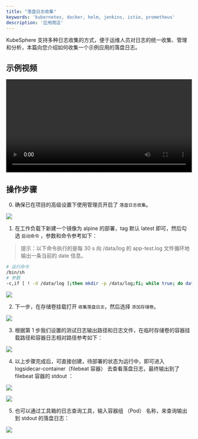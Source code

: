 ```yaml
---
title: "落盘日志收集"
keywords: 'kubernetes, docker, helm, jenkins, istio, prometheus'
description: '应用商店'
---
```


KubeSphere 支持多种日志收集的方式，便于运维人员对日志的统一收集、管理和分析，本篇向您介绍如何收集一个示例应用的落盘日志。

## 示例视频

<video controls="controls" style="width: 100% !important; height: auto !important;">
  <source type="video/mp4" src="https://kubesphere-docs.pek3b.qingstor.com/website/%E5%85%A5%E9%97%A8%E6%95%99%E7%A8%8B/%E8%90%BD%E7%9B%98%E6%97%A5%E5%BF%97%E6%94%B6%E9%9B%86.mp4">
</video>

## 操作步骤

0. 确保已在项目的高级设置下使用管理员开启了 `落盘日志收集`。

![](https://pek3b.qingstor.com/kubesphere-docs/png/20191030102441.png)

1. 在工作负载下新建一个镜像为 alpine 的部署，tag 默认 latest 即可，然后勾选 `启动命令` ，参数和命令参考如下：

> 提示：以下命令执行的是每 30 s 向 /data/log 的 app-test.log 文件循环地输出一条当前的 date 信息。

```bash
# 运行命令
/bin/sh
# 参数
-c,if [ ! -d /data/log ];then mkdir -p /data/log;fi; while true; do date >> /data/log/app-test.log; sleep 30;done
```

![](https://pek3b.qingstor.com/kubesphere-docs/png/20191030102349.png)

2. 下一步，在存储卷挂载打开 `收集落盘日志`，然后选择 `添加存储卷`。

![](https://pek3b.qingstor.com/kubesphere-docs/png/20191030102559.png)

3. 根据第 1 步我们设置的测试日志输出路径和日志文件，在临时存储卷的容器挂载路径和容器日志相对路径参考如下：

![](https://pek3b.qingstor.com/kubesphere-docs/png/20191030102647.png)

4. 以上步骤完成后，可直接创建，待部署的状态为运行中，即可进入 logsidecar-container（filebeat 容器） 去查看落盘日志，最终输出到了 filebeat 容器的 stdout ：

![](https://pek3b.qingstor.com/kubesphere-docs/png/20191030103541.png)

![](https://pek3b.qingstor.com/kubesphere-docs/png/20191030103712.png)

5. 也可以通过工具箱的日志查询工具，输入容器组 （Pod） 名称，来查询输出到 stdout 的落盘日志：

![](https://pek3b.qingstor.com/kubesphere-docs/png/20191030103825.png)
